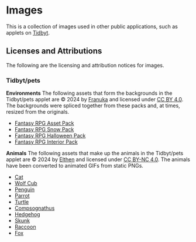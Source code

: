 # Images
This is a collection of images used in other public applications, such as applets on [Tidbyt](https://github.com/tidbyt/community).

## Licenses and Attributions
The following are the licensing and attribution notices for images.

### Tidbyt/pets
**Environments**
The following assets that form the backgrounds in the Tidbyt/pets applet are © 2024 by [Franuka](https://franuka.itch.io/) and licensed under [CC BY 4.0](https://creativecommons.org/licenses/by/4.0/). The backgrounds were spliced together from these packs and, at times, resized from the originals.
- [Fantasy RPG Asset Pack](https://franuka.itch.io/rpg-asset-pack)
- [Fantasy RPG Snow Pack](https://franuka.itch.io/rpg-snow-tileset)
- [Fantasy RPG Halloween Pack](https://franuka.itch.io/fantasy-rpg-halloween-pack)
- [Fantasy RPG Interior Pack](https://franuka.itch.io/fantasy-rpg-interior-pack)

**Animals**
The following assets that make up the animals in the Tidbyt/pets applet are © 2024 by [Elthen](https://linktr.ee/elthen) and licensed under [CC BY-NC 4.0](https://creativecommons.org/licenses/by-nc/4.0/). The animals have been converted to animated GIFs from static PNGs.
- [Cat](https://elthen.itch.io/2d-pixel-art-cat-sprites)
- [Wolf Cub](https://elthen.itch.io/2d-pixel-art-wolf-cub-sprites)
- [Penguin](https://elthen.itch.io/2d-pixel-art-penguin-sprites)
- [Parrot](https://elthen.itch.io/2d-pixel-art-parrot-sprites)
- [Turtle](https://elthen.itch.io/2d-pixel-art-turtle-sprites)
- [Compsognathus](https://elthen.itch.io/2d-pixel-art-compsognathus)
- [Hedgehog](https://elthen.itch.io/2d-pixel-art-hedgehog-sprites)
- [Skunk](https://elthen.itch.io/2d-pixel-art-skunk-sprites)
- [Raccoon](https://elthen.itch.io/2d-pixel-art-raccoon-sprites)
- [Fox](https://elthen.itch.io/2d-pixel-art-fox-sprites)



